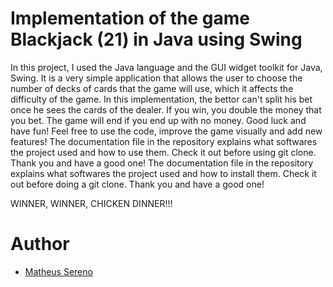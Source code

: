 # Implementation of the game Blackjack (21) in Java using Swing
In this project, I used the Java language and the GUI widget toolkit for Java, Swing. It is a very simple application that allows the user to choose the number of decks of cards that the game will use, which it affects the difficulty of the game. In this implementation, the bettor can't split his bet once he sees the cards of the dealer. If you win, you double the money that you bet. The game will end if you end up with no money. Good luck and have fun! Feel free to use the code, improve the game visually and add new features! The documentation file in the repository explains what softwares the project used and how to use them. Check it out before using git clone. Thank you and have a good one! The documentation file in the repository explains what softwares the project used and how to install them. Check it out before doing a git clone. Thank you and have a good one!

WINNER, WINNER, CHICKEN DINNER!!!

# Author
- [Matheus Sereno](https://github.com/sereno29)

